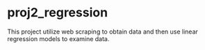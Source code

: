 # proj2_regression
This project utilize web scraping to obtain data and then 
use linear regression models to examine data.

